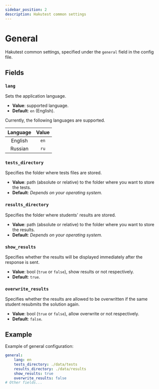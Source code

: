 ```yaml
---
sidebar_position: 2
description: Hakutest common settings
---
```


# General

Hakutest common settings, specified under the `general` field in the config file.

## Fields

### `lang`

Sets the application language.

-   **Value**: supported language.
-   **Default**: `en` (English).

Currently, the following languages are supported.

| Language | Value |
|:--------:|:-----:|
| English  | `en`  |
| Russian  | `ru`  |

### `tests_directory`

Specifies the folder where tests files are stored.

-   **Value**: path (absolute or relative) to the folder where you want to store the tests.
-   **Default**: _Depends on your operating system._

### `results_directory`

Specifies the folder where students' results are stored.

-   **Value**: path (absolute or relative) to the folder where you want to store the results.
-   **Default**: _Depends on your operating system._

### `show_results`

Specifies whether the results will be displayed immediately after the response is sent.

-   **Value**: bool (`true` or `false`), show results or not respectively.
-   **Default**: `true`.

### `overwrite_results`

Specifies whether the results are allowed to be overwritten if the same student resubmits the solution again.

-   **Value**: bool (`true` or `false`), allow overwrite or not respectively.
-   **Default**: `false`.

## Example

Example of general configuration:

```yaml title='config.yaml'
general:
    lang: en
    tests_directory: ./data/tests
    results_directory: ./data/results
    show_results: true
    overwrite_results: false
# Other fields...
```
